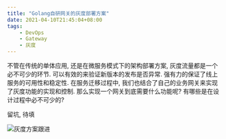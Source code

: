 ```yaml
---
title: "Golang自研网关的灰度部署方案"
date: 2021-04-10T21:45:04+08:00
tags:
    - DevOps
    - Gateway
    - 灰度
---
```


不管在传统的单体应用, 还是在微服务模式下的架构部署方案, 灰度流量都是一个必不可少的环节. 可以有效的来验证新版本的发布是否异常. 强有力的保证了线上服务的可用性和稳定性. 在服务迁移过程中, 我们也结合了自己的业务网关来实现了灰度功能的实现和控制. 那么实现一个网关到底需要什么功能呢? 有哪些是在设计过程中必不可少的?

<!--more-->

留坑, 待填

![灰度方案跟进](https://static.marlon.life/uPic/6RAQ83.jpg)
